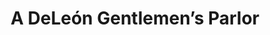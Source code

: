 ---
title: "A DeLeón Gentlemen’s Parlor"
url: /atlanta/a-deleon-gentlemens-parlor/
shop: hairdresser
---
